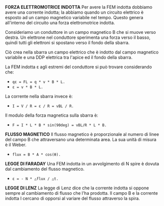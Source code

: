 **FORZA ELETTROMOTRICE INDOTTA**
Per avere la FEM indotta dobbiamo avere una corrente indotta; la abbiamo quando un circuito elettrico è esposto ad un campo magnetico variabile nel tempo. Questo genera all'interno del circuito una forza elettromotrice indotta.

Consideriamo un conduttore in un campo magnetico B che si muove verso destra. Un elettrone nel conduttore sperimenta una forza verso il basso, quindi tutti gli elettroni si spostano verso il fondo della sbarra. 

Ciò crea nella sbarra un campo elettrico che è indotto dal campo magnetico variabile e una DDP elettrica tra l'apice ed il fondo della sbarra.

La FEM indotta ε agli estremi del conduttore si può trovare considerando che:
- `qε = FL = q * v * B * L.`
- `ε = v * B * L.`

La corrente nella sbarra invece è:
- `I = V / R = ε / R = vBL / R.`

Il modulo della forza magnetica sulla sbarra è:
- `F = I * L * B * sin(90deg) = vBL/R * L * B.`

**FLUSSO MAGNETICO**
Il flusso magnetico è proporzionale al numero di linee del campo B che attraversano una determinata area. La sua unità di misura è il Weber.
- `flux = B * A * cos(θ).`

**LEGGE DI FARADAY**
Una FEM indotta in un avvolgimento di N spire è dovuta dal cambiamento del flusso magnetico.
- `ε = - N * △flux / △t.` 

**LEGGE DI LENZ**
La legge di Lenz dice che la corrente indotta si oppone sempre al cambiamento di flusso che l'ha prodotta. Il campo B e la corrente indotta I cercano di opporsi al variare del flusso attraverso la spira.